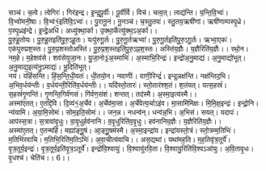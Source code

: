 

  
सञ्च॑। च॒त्वे। त्वेगिरः॑। गिर॑इन्द्र। इ॒न्द्र॒पू॒र्वीः। पू॒र्वीर्वि। विच॑। चत्व॒त्। त्वद्य॑न्ति। य॒न्ति॒वि॒भ्वः॑। वि॒भ्वो॑मनी॒षाः। वि॒भ्व॑१॒॑इति॑वि॒ऽभ्वः॑।। पु॒रानू॒नं। नू॒नञ्च॑। च॒स्तु॒तयः॑। स्तु॒तय॒ऋषी॑णां। ऋषी॑णाम्पस्पृ॒ध्रे। प॒स्पृ॒ध्रइ॑न्द्रे। इ॒न्द्रे॒अधि॑। अध्यु॑क्था॒र्का। उ॒क्था॒र्केत्यु॑क्थ॒ऽअ॒र्का।।  
पु॒रु॒हू॒तोयः। पु॒रु॒हू॒तइति॑पु॒रु॒ऽहू॒तः। यःपु॑रुगू॒र्तः। पु॒रु॒गू॒र्तऋभ्वा॑। पु॒रु॒गू॒र्तइति॑पु॒रु॒ऽगू॒र्तः। ऋभ्वा॒एकः॑। एक॑पुरुप्रश॒स्तः। पु॒रु॒प्र॒शस्तोअस्ति॑। पु॒रु॒प्र॒श॒स्तइति॑पु॒रु॒ऽप्र॒श॒स्तः। अस्ति॑य॒ज्ञैः। य॒ज्ञैरिति॑य॒ज्ञैः।। रथो॒न। नम॒हे। म॒हेशव॑से। शव॑सेयुजा॒नः। यु॒जा॒नो३॒॑अ॒स्माभिः॑। अ॒स्माभि॒रिन्द्रः॑। इन्द्रो॑अ॒नु॒माद्यः॑। अ॒नु॒माद्यो॑भूत्। अ॒नु॒माद्य॒इत्य॑नु॒ऽमाद्यः॑। भू॒दिति॑भूत्।  
नयं। यंहिं॑सन्ति। हिं॒स॒न्ति॒धी॒यतः॑। धी॒तयो॒न। नवाणीः॑। वाणी॒रिन्द्रं॑। इन्द्र॒न्नक्ष॑न्ति। नक्ष॑न्तिद॒भि। अ॒भिव॒र्धय॑न्तीः। व॒र्धय॑न्ती॒रिति॑व॒र्धय॑न्तीः।। यदि॑स्तो॒तारः॑। स्तो॒तार॑श्श॒तं। श॒तंयत्। यत्स॒हस्रं॑। स॒हस्रं॑गृ॒णन्ति॑। गृ॒णन्ति॒गिर्व॑णसं। गि॑र्वण॒संशं। शन्तत्। तद॑स्मै। अ॒स्मा॒इत्य॑स्मै।।  
अस्मा॑एतत्। ए॒तद्दि॒वि। दि॒व्य॑१॒॑अ॒र्चेव॑। अ॒र्चेव॑मा॒सा। अ॒र्चेवेत्य॒र्चाऽइ॑व। मा॒सामि॑मिक्षः। मि॒मि॒क्ष॒इन्द्रः॑। इन्द्रो॒नि। न्य॑यामि। अ॒या॒मि॒सोमः॑। सोम॒इति॒सोमः॑।। जन॒न्न। नधन्व॑न्। धन्व॑न्न॒भि। अ॒भिसं। सयत्। यदापः॑। आप॑स्स॒त्रा। स॒त्रावा॑वृ॒धुः। वा॒वृ॒धुर्हव॑नानि। व॒वृ॒धुरिति॑व॒वृ॒धुः। हव॑नानिय॒ज्ञैः। य॒ज्ञैरिति॑य॒ज्ञैः।।  
अस्मा॑ए॒तत्। ए॒तन्महि॑। मह्या॑ङ्गू॒॒षं। आ॒ङ्गू॒॒षम॑स्मै। अ॒स्मा॒इन्द्रा॑य। इन्द्रा॑यस्तो॒त्रं। स्तो॒त्रम्म॒तिभिः॑। म॒तिभि॑रवाचि। म॒तिभि॒रिति॑म॒तिऽभिः॑। अ॒वा॒चीत्य॑वाचि।। अस॒द्यथा॑। यथा॑मह॒ति। म॒ह॒तिवृ॑त्र॒तूर्ये॑। वृ॒त्र॒तूर्य॒इन्द्रः॑। वृ॒त्र॒तूर्य॒इति॑वृ॒त्र॒ऽतूर्ये॑। इन्द्रो॑वि॒श्वायुः॑। वि॒श्वायु॑रवि॒ता। वि॒श्वायु॒रिति॑वि॒श्वऽआ॑युः। अ॒वि॒तावृ॒धः। वृ॒धश्च॑। चेति॑च।। 6।।  
